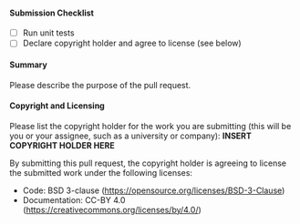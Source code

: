 #### Submission Checklist

- [ ] Run unit tests
- [ ] Declare copyright holder and agree to license (see below)

#### Summary

Please describe the purpose of the pull request. 

#### Copyright and Licensing

Please list the copyright holder for the work you are submitting 
(this will be you or your assignee, such as a university or company): 
**INSERT COPYRIGHT HOLDER HERE**


By submitting this pull request, the copyright holder is agreeing to 
license the submitted work under the following licenses:

- Code: BSD 3-clause (https://opensource.org/licenses/BSD-3-Clause)    
- Documentation: CC-BY 4.0 (https://creativecommons.org/licenses/by/4.0/)
